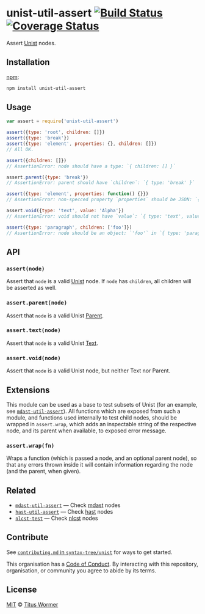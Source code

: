 # unist-util-assert [![Build Status][travis-badge]][travis] [![Coverage Status][codecov-badge]][codecov]

Assert [Unist][] nodes.

## Installation

[npm][]:

```bash
npm install unist-util-assert
```

## Usage

```javascript
var assert = require('unist-util-assert')

assert({type: 'root', children: []})
assert({type: 'break'})
assert({type: 'element', properties: {}, children: []})
// All OK.

assert({children: []})
// AssertionError: node should have a type: `{ children: [] }`

assert.parent({type: 'break'})
// AssertionError: parent should have `children`: `{ type: 'break' }`

assert({type: 'element', properties: function() {}})
// AssertionError: non-specced property `properties` should be JSON: `{ type: 'element', properties: [Function] }`

assert.void({type: 'text', value: 'Alpha'})
// AssertionError: void should not have `value`: `{ type: 'text', value: 'Alpha' }`

assert({type: 'paragraph', children: ['foo']})
// AssertionError: node should be an object: `'foo'` in `{ type: 'paragraph', children: [ 'foo' ] }`
```

## API

### `assert(node)`

Assert that `node` is a valid [Unist][] node.  If `node` has `children`,
all children will be asserted as well.

### `assert.parent(node)`

Assert that `node` is a valid Unist [Parent][].

### `assert.text(node)`

Assert that `node` is a valid Unist [Text][].

### `assert.void(node)`

Assert that `node` is a valid Unist node, but neither Text nor Parent.

## Extensions

This module can be used as a base to test subsets of Unist (for an
example, see [`mdast-util-assert`][mdast-util-assert]).  All functions
which are exposed from such a module, and functions used internally to
test child nodes, should be wrapped in `assert.wrap`, which adds an
inspectable string of the respective node, and its parent when available,
to exposed error message.

### `assert.wrap(fn)`

Wraps a function (which is passed a node, and an optional parent node),
so that any errors thrown inside it will contain information regarding
the node (and the parent, when given).

## Related

*   [`mdast-util-assert`](https://github.com/syntax-tree/mdast-util-assert)
    — Check [mdast](https://github.com/syntax-tree/mdast) nodes
*   [`hast-util-assert`](https://github.com/syntax-tree/hast-util-assert)
    — Check [hast](https://github.com/syntax-tree/hast) nodes
*   [`nlcst-test`](https://github.com/syntax-tree/nlcst-test)
    — Check [nlcst](https://github.com/syntax-tree/nlcst) nodes

## Contribute

See [`contributing.md` in `syntax-tree/unist`][contributing] for ways to get
started.

This organisation has a [Code of Conduct][coc].  By interacting with this
repository, organisation, or community you agree to abide by its terms.

## License

[MIT][license] © [Titus Wormer][author]

<!-- Definitions -->

[travis-badge]: https://img.shields.io/travis/syntax-tree/unist-util-assert.svg

[travis]: https://travis-ci.org/syntax-tree/unist-util-assert

[codecov-badge]: https://img.shields.io/codecov/c/github/syntax-tree/unist-util-assert.svg

[codecov]: https://codecov.io/github/syntax-tree/unist-util-assert

[npm]: https://docs.npmjs.com/cli/install

[license]: license

[author]: https://wooorm.com

[unist]: https://github.com/syntax-tree/unist

[parent]: https://github.com/syntax-tree/unist#parent

[text]: https://github.com/syntax-tree/unist#text

[mdast-util-assert]: https://github.com/syntax-tree/mdast-util-assert

[contributing]: https://github.com/syntax-tree/unist/blob/master/contributing.md

[coc]: https://github.com/syntax-tree/unist/blob/master/code-of-conduct.md
